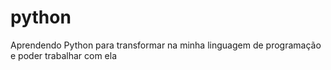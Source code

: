 # python
Aprendendo Python para transformar na minha linguagem de programação e poder trabalhar com ela
